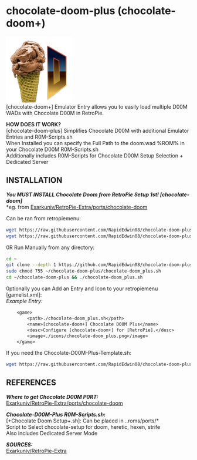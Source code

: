 # chocolate-doom-plus (chocolate-doom+)  
![chocolate-doom_plus.png](https://raw.githubusercontent.com/RapidEdwin08/chocolate-doom-plus/main/chocolate-doom_plus.png)  
[chocolate-doom+] Emulator Entry allows you to easily load multiple D00M WADs with Chocolate D00M in RetroPie.  

**HOW DOES IT WORK?**  
[chocolate-doom-plus] Simplifies Chocolate D00M with additional Emulator Entries and R0M-Scripts.sh  
When Installed you can specify the Full Path to the doom.wad %ROM% in your Chocolate D00M R0M-Scripts.sh  
Additionally includes R0M-Scripts for Chocolate D00M Setup Selection + Dedicated Server  

## INSTALLATION  
***You MUST INSTALL Chocolate Doom from RetroPie Setup 1st! [chocolate-doom]***  
*eg. from [Exarkuniv/RetroPie-Extra/ports/chocolate-doom](https://github.com/Exarkuniv/RetroPie-Extra/blob/master/scriptmodules/ports/chocolate-doom.sh)  

Can be ran from retropiemenu:  

```bash
wget https://raw.githubusercontent.com/RapidEdwin08/chocolate-doom-plus/main/chocolate-doom_plus.sh -P ~/RetroPie/retropiemenu
wget https://raw.githubusercontent.com/RapidEdwin08/chocolate-doom-plus/main/chocolate-doom_plus.png -P ~/RetroPie/retropiemenu/icons
```

0R Run Manually from any directory:  
```bash
cd ~
git clone --depth 1 https://github.com/RapidEdwin08/chocolate-doom-plus.git
sudo chmod 755 ~/chocolate-doom-plus/chocolate-doom_plus.sh
cd ~/chocolate-doom-plus && ./chocolate-doom_plus.sh

```

0ptionally you can Add an Entry and Icon to your retropiemenu [gamelist.xml]:  
*Example Entry:*  
```
	<game>
		<path>./chocolate-doom_plus.sh</path>
		<name>[chocolate-doom+] Chocolate D00M Plus</name>
		<desc>Configure [chocolate-doom+] for [RetroPie].</desc>
		<image>./icons/chocolate-doom_plus.png</image>
	</game>
```

If you need the Chocolate-D00M-Plus-Template.sh: 
```bash
wget https://raw.githubusercontent.com/RapidEdwin08/chocolate-doom-plus/main/Chocolate\ D00M\ \(Plus\).sh -P ~/RetroPie/roms/ports
```

## REFERENCES   
***Where to get Chocolate D00M P0RT:***  
[Exarkuniv/RetroPie-Extra/ports/chocolate-doom](https://github.com/Exarkuniv/RetroPie-Extra/blob/master/scriptmodules/ports/chocolate-doom.sh)  

***Chocolate-D00M-Plus R0M-Scripts.sh:***  
[+Chocolate Doom Setup+.sh]: Can be placed in ..roms/ports/*  
Script to Select chocolate-setup for doom, heretic, hexen, strife  
Also includes Dedicated Server Mode  

***SOURCES:***  
[Exarkuniv/RetroPie-Extra](https://github.com/Exarkuniv/RetroPie-Extra)  
